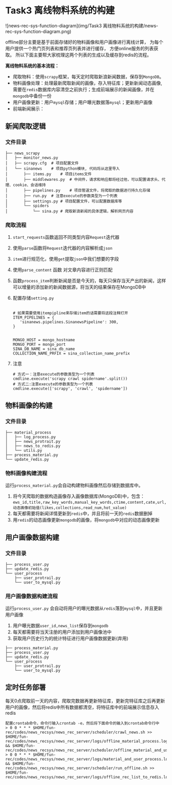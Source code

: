 # Task3 离线物料系统的构建

![news-rec-sys-function-diagram](img/Task3 离线物料系统的构建/news-rec-sys-function-diagram.png)

offline部分主要是基于前面存储好的物料画像和用户画像进行离线计算， 为每个用户提供一个热门页列表和推荐页列表并进行缓存， 方便online服务的列表获取。 所以下面主要帮大家梳理这两个列表的生成以及缓存到redis的流程。

**离线物料系统的基本流程：**

- 爬取物料：使用`scrapy`框架，每天定时爬取新浪新闻数据，保存到`MongoDB`。
- 物料画像处理：处理最新爬取新闻的画像，存入特征库；更新新闻动态画像, 需要在`redis`数据库内容清空之前执行；生成前端展示的新闻画像，并在`mongodb`中备份一份
- 用户画像更新：用户`mysql`存储；用户曝光数据落`mysql`；更新用户画像
- 前端新闻展示：



## 新闻爬取逻辑

### 文件目录

```
├── news_scrapy
│   ├── monitor_news.py
│   ├── scrapy.cfg	# 项目配置文件
│   └── sinanews	# 项目python模块, 代码将从这里导入
│       ├── items.py	# 项目items文件
│       ├── middlewares.py	# 中间件，请求和响应都将经过他，可以配置请求头、代理、cookie、会话维持
│       ├── pipelines.py	# 项目管道文件，将爬取的数据进行持久化存储
│       ├── run.py	# 注意execute的参数类型为一个列表
│       ├── settings.py	# 项目配置文件，可以配置数据库等
│       └── spiders
│           └── sina.py # 爬取新浪新闻的具体逻辑，解析网页内容
```

### 爬取流程

1. `start_requests`函数返回不同类型内容`Request`迭代器

2. 使用`parse`函数将`Request`迭代器的内容解析成`json`

3. `item`进行规范化，使用`get`提取`json`中我们想要的字段

4. 使用`parse_content` 函数 对文章内容进行正则匹配

5. 函数`process_item`判断新闻是否是今天的，每天只保存当天产出的新闻，这样可以增量的添加新的新闻数据源，将当天的结果保存在MongoDB中

6. 配置存储`setting.py`

   ```
   
   # 如果需要使用itempipline来存储item的话需要将这段注释打开
   ITEM_PIPELINES = {
      'sinanews.pipelines.SinanewsPipeline': 300,
   }
   
   
   MONGO_HOST = mongo_hostname
   MONGO_PORT = mongo_port
   SINA_DB_NAME = sina_db_name
   COLLECTION_NAME_PRFIX = sina_collection_name_prefix
   ```

7. 注意

   ```
   # 方式一：注意execute的参数类型为一个列表
   cmdline.execute('scrapy crawl spidername'.split())
   # 方式二:注意execute的参数类型为一个列表
   cmdline.execute(['scrapy', 'crawl', 'spidername'])
   ```

   

## 物料画像的构建

### 文件目录

```
├── material_process
│   ├── log_process.py
│   ├── news_protrait.py
│   ├── news_to_redis.py
│   └── utils.py
├── process_material.py
└── update_redis.py

```

### 物料画像构建流程

运行`process_material.py`会自动构建物料画像然后存储到数据库中。

1. 将今天爬取的数据构造画像存入画像数据库(MongoDB)中，包含：`ews_id,title,raw_key_words,manual_key_words,ctime,content,cate,url,`
   `动态画像初始值(likes,collections,read_num,hot_value)`
2. 每天都需要将新闻详情更新到`redis`中，并且将前一天的`redis`数据删掉
3. 用`redis`的动态画像更新`mongodb`的画像，将`mongodb`中对应的动态画像更新 



## 用户画像数据构建

### 文件目录

```
├── process_user.py
├── update_redis.py
└── user_process
    ├── user_protrail.py
    └── user_to_mysql.py
```

### 用户画像数据构建流程

运行`process_user.py` 会自动将用户的曝光数据从`redis`落到`mysql`中，并且更新用户画像

1. 用户曝光数据`user_id,news_list`保存到`mongodb`
2. 每天都需要将当天注册的用户添加到用户画像池中
3. 获取用户历史行为的统计特征进行用户画像数据更新(弃用)

```
├── process_material.py
├── process_user.py
├── update_redis.py
└── user_process
    ├── user_protrail.py
    └── user_to_mysql.py
```

## 定时任务部署

每天0点爬取前一天的内容，爬取完数据再更新特征库，更新完特征库之后再更新用户的画像，然后将redis中所有数据都清空，将特征库中的前端展示信息存入redis

```
配置crontab命令，命令行输入crontab -e，然后将下面命令的输入到crontab命令行中
> 0 0 * * * $HOME/fun-rec/codes/news_recsys/news_rec_server/scheduler/crawl_news.sh >>  $HOME/fun-rec/codes/news_recsys/news_rec_server/logs/offline_material_process.log && $HOME/fun-rec/codes/news_recsys/news_rec_server/scheduler/offline_material_and_user_process.sh 
> 0 0 * * * $HOME/fun-rec/codes/news_recsys/news_rec_server/logs/material_and_user_process.log && $HOME/fun-rec/codes/news_recsys/news_rec_server/scheduler/run_offline.sh >> $HOME/fun-rec/codes/news_recsys/news_rec_server/logs/offline_rec_list_to_redis.log
```





